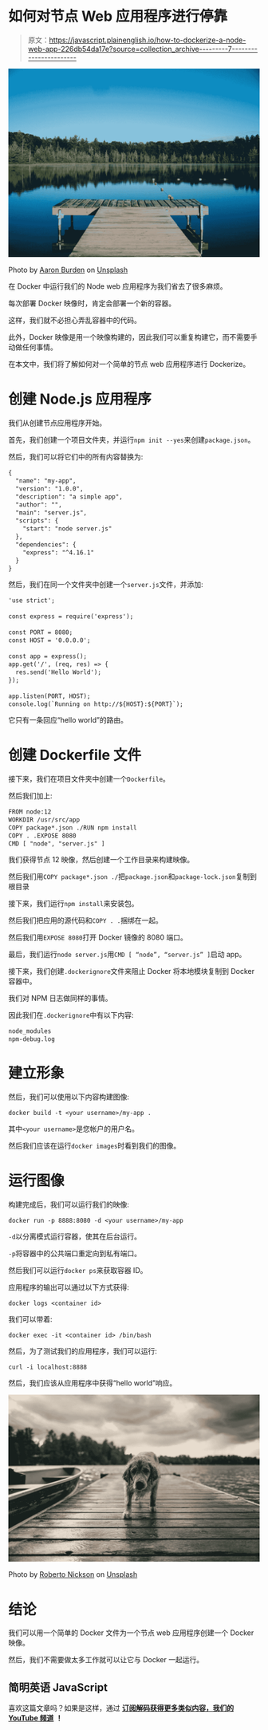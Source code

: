 # 如何对节点 Web 应用程序进行停靠

> 原文：<https://javascript.plainenglish.io/how-to-dockerize-a-node-web-app-226db54da17e?source=collection_archive---------7----------------------->

![](img/b705c37fb5fe7c56b825ef5ad322acda.png)

Photo by [Aaron Burden](https://unsplash.com/@aaronburden?utm_source=medium&utm_medium=referral) on [Unsplash](https://unsplash.com?utm_source=medium&utm_medium=referral)

在 Docker 中运行我们的 Node web 应用程序为我们省去了很多麻烦。

每次部署 Docker 映像时，肯定会部署一个新的容器。

这样，我们就不必担心弄乱容器中的代码。

此外，Docker 映像是用一个映像构建的，因此我们可以重复构建它，而不需要手动做任何事情。

在本文中，我们将了解如何对一个简单的节点 web 应用程序进行 Dockerize。

# 创建 Node.js 应用程序

我们从创建节点应用程序开始。

首先，我们创建一个项目文件夹，并运行`npm init --yes`来创建`package.json`。

然后，我们可以将它们中的所有内容替换为:

```
{
  "name": "my-app",
  "version": "1.0.0",
  "description": "a simple app",
  "author": "",
  "main": "server.js",
  "scripts": {
    "start": "node server.js"
  },
  "dependencies": {
    "express": "^4.16.1"
  }
}
```

然后，我们在同一个文件夹中创建一个`server.js`文件，并添加:

```
'use strict';

const express = require('express');

const PORT = 8080;
const HOST = '0.0.0.0';

const app = express();
app.get('/', (req, res) => {
  res.send('Hello World');
});

app.listen(PORT, HOST);
console.log(`Running on http://${HOST}:${PORT}`);
```

它只有一条回应“hello world”的路由。

# 创建 Dockerfile 文件

接下来，我们在项目文件夹中创建一个`Dockerfile`。

然后我们加上:

```
FROM node:12
WORKDIR /usr/src/app
COPY package*.json ./RUN npm install
COPY . .EXPOSE 8080
CMD [ "node", "server.js" ]
```

我们获得节点 12 映像，然后创建一个工作目录来构建映像。

然后我们用`COPY package*.json ./`把`package.json`和`package-lock.json`复制到根目录

接下来，我们运行`npm install`来安装包。

然后我们把应用的源代码和`COPY . .`捆绑在一起。

然后我们用`EXPOSE 8080`打开 Docker 镜像的 8080 端口。

最后，我们运行`node server.js`用`CMD [ “node”, “server.js” ]`启动 app。

接下来，我们创建`.dockerignore`文件来阻止 Docker 将本地模块复制到 Docker 容器中。

我们对 NPM 日志做同样的事情。

因此我们在`.dockerignore`中有以下内容:

```
node_modules
npm-debug.log
```

# 建立形象

然后，我们可以使用以下内容构建图像:

```
docker build -t <your username>/my-app .
```

其中`<your username>`是您帐户的用户名。

然后我们应该在运行`docker images`时看到我们的图像。

# 运行图像

构建完成后，我们可以运行我们的映像:

```
docker run -p 8888:8080 -d <your username>/my-app
```

`-d`以分离模式运行容器，使其在后台运行。

`-p`将容器中的公共端口重定向到私有端口。

然后我们可以运行`docker ps`来获取容器 ID。

应用程序的输出可以通过以下方式获得:

```
docker logs <container id>
```

我们可以带着:

```
docker exec -it <container id> /bin/bash
```

然后，为了测试我们的应用程序，我们可以运行:

```
curl -i localhost:8888
```

然后，我们应该从应用程序中获得“hello world”响应。

![](img/1301ae6acd4b0fde5e7b04335b455428.png)

Photo by [Roberto Nickson](https://unsplash.com/@rpnickson?utm_source=medium&utm_medium=referral) on [Unsplash](https://unsplash.com?utm_source=medium&utm_medium=referral)

# 结论

我们可以用一个简单的 Docker 文件为一个节点 web 应用程序创建一个 Docker 映像。

然后，我们不需要做太多工作就可以让它与 Docker 一起运行。

## **简明英语 JavaScript**

喜欢这篇文章吗？如果是这样，通过 [**订阅解码获得更多类似内容，我们的 YouTube 频道**](https://www.youtube.com/channel/UCtipWUghju290NWcn8jhyAw) **！**